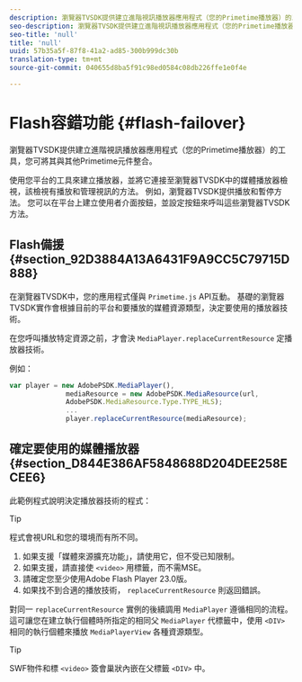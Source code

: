 ```yaml
---
description: 瀏覽器TVSDK提供建立進階視訊播放器應用程式（您的Primetime播放器）的工具，您可將其與其他Primetime元件整合。
seo-description: 瀏覽器TVSDK提供建立進階視訊播放器應用程式（您的Primetime播放器）的工具，您可將其與其他Primetime元件整合。
seo-title: 'null'
title: 'null'
uuid: 57b35a5f-87f8-41a2-ad85-300b999dc30b
translation-type: tm+mt
source-git-commit: 040655d8ba5f91c98ed0584c08db226ffe1e0f4e

---
```



# Flash容錯功能 {#flash-failover}

瀏覽器TVSDK提供建立進階視訊播放器應用程式（您的Primetime播放器）的工具，您可將其與其他Primetime元件整合。

使用您平台的工具來建立播放器，並將它連接至瀏覽器TVSDK中的媒體播放器檢視，該檢視有播放和管理視訊的方法。 例如，瀏覽器TVSDK提供播放和暫停方法。 您可以在平台上建立使用者介面按鈕，並設定按鈕來呼叫這些瀏覽器TVSDK方法。

## Flash備援 {#section_92D3884A13A6431F9A9CC5C79715D888}

在瀏覽器TVSDK中，您的應用程式僅與 `Primetime.js` API互動。 基礎的瀏覽器TVSDK實作會根據目前的平台和要播放的媒體資源類型，決定要使用的播放器技術。

在您呼叫播放特定資源之前，才會決 `MediaPlayer.replaceCurrentResource` 定播放器技術。

例如：

```js
var player = new AdobePSDK.MediaPlayer(), 
              mediaResource = new AdobePSDK.MediaResource(url, 
              AdobePSDK.MediaResource.Type.TYPE_HLS); 
              ... 
              player.replaceCurrentResource(mediaResource);
```

## 確定要使用的媒體播放器 {#section_D844E386AF5848688D204DEE258ECEE6}

此範例程式說明決定播放器技術的程式：

>[!TIP]
>
>程式會視URL和您的環境而有所不同。

1. 如果支援「媒體來源擴充功能」，請使用它，但不受已知限制。
1. 如果支援，請直接使 `<video>` 用標籤，而不需MSE。
1. 請確定您至少使用Adobe Flash Player 23.0版。
1. 如果找不到合適的播放技術， `replaceCurrentResource` 則返回錯誤。

對同一 `replaceCurrentResource` 實例的後續調用 `MediaPlayer` 遵循相同的流程。 這可讓您在建立執行個體時所指定的相同父 `MediaPlayer` 代標籤中，使用 `<DIV>` 相同的執行個體來播放 `MediaPlayerView` 各種資源類型。

>[!TIP]
>
>SWF物件和標 `<video>` 簽會巢狀內嵌在父標籤 `<DIV>` 中。

